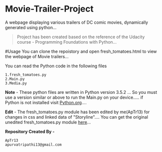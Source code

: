 # Movie-Trailer-Project
A webpage displaying various trailers of DC comic movies, dynamically generated using python...

> Project has been created based on the reference of the Udacity course - Programming Foundations with Python...

#Usage
You can clone the repoistory and open fresh_tomatoes.html to view the webpage of Movie trailers...

You can read the Python code in the following files 
```
1.fresh_tomatoes.py
2.Main.py
3.Media.py
```

**Note** - These python files are written in Python version 3.5.2 ... So you must use a version similar or above to run the Main.py on your device..... if Python is not installed visit [Python.org](https://www.python.org/)....

**Edit** - The fresh_tomatoes.py module has been edited by me(ApTr13) for changes in css and linked data of "Storyline".... You can get the original unedited fresh_tomatoes.py module [here](https://github.com/adarsh0806/ud036_StarterCode/blob/master/fresh_tomatoes.py)...

**Repository Created By -**
```
ApTr13
apurvatripathi13@gmail.com
```
